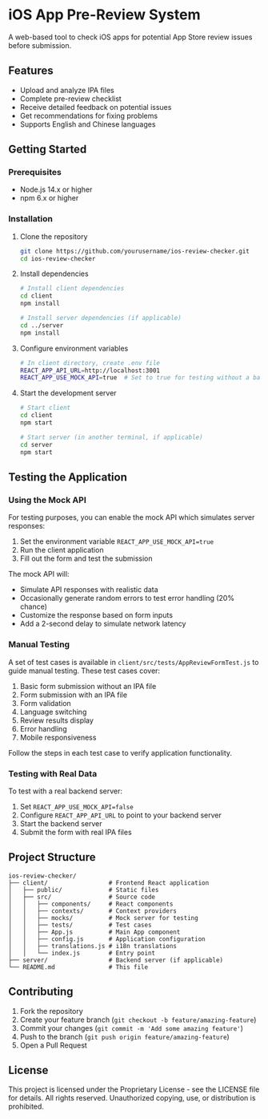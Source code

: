 # iOS App Pre-Review System

A web-based tool to check iOS apps for potential App Store review issues before submission.

## Features

- Upload and analyze IPA files
- Complete pre-review checklist
- Receive detailed feedback on potential issues
- Get recommendations for fixing problems
- Supports English and Chinese languages

## Getting Started

### Prerequisites

- Node.js 14.x or higher
- npm 6.x or higher

### Installation

1. Clone the repository
   ```bash
   git clone https://github.com/yourusername/ios-review-checker.git
   cd ios-review-checker
   ```

2. Install dependencies
   ```bash
   # Install client dependencies
   cd client
   npm install
   
   # Install server dependencies (if applicable)
   cd ../server
   npm install
   ```

3. Configure environment variables
   ```bash
   # In client directory, create .env file
   REACT_APP_API_URL=http://localhost:3001
   REACT_APP_USE_MOCK_API=true  # Set to true for testing without a backend server
   ```

4. Start the development server
   ```bash
   # Start client
   cd client
   npm start
   
   # Start server (in another terminal, if applicable)
   cd server
   npm start
   ```

## Testing the Application

### Using the Mock API

For testing purposes, you can enable the mock API which simulates server responses:

1. Set the environment variable `REACT_APP_USE_MOCK_API=true`
2. Run the client application
3. Fill out the form and test the submission

The mock API will:
- Simulate API responses with realistic data
- Occasionally generate random errors to test error handling (20% chance)
- Customize the response based on form inputs
- Add a 2-second delay to simulate network latency

### Manual Testing

A set of test cases is available in `client/src/tests/AppReviewFormTest.js` to guide manual testing. These test cases cover:

1. Basic form submission without an IPA file
2. Form submission with an IPA file
3. Form validation
4. Language switching
5. Review results display
6. Error handling
7. Mobile responsiveness

Follow the steps in each test case to verify application functionality.

### Testing with Real Data

To test with a real backend server:

1. Set `REACT_APP_USE_MOCK_API=false`
2. Configure `REACT_APP_API_URL` to point to your backend server
3. Start the backend server
4. Submit the form with real IPA files

## Project Structure

```
ios-review-checker/
├── client/                 # Frontend React application
│   ├── public/             # Static files
│   ├── src/                # Source code
│   │   ├── components/     # React components
│   │   ├── contexts/       # Context providers
│   │   ├── mocks/          # Mock server for testing
│   │   ├── tests/          # Test cases
│   │   ├── App.js          # Main App component
│   │   ├── config.js       # Application configuration
│   │   ├── translations.js # i18n translations
│   │   └── index.js        # Entry point
├── server/                 # Backend server (if applicable)
└── README.md               # This file
```

## Contributing

1. Fork the repository
2. Create your feature branch (`git checkout -b feature/amazing-feature`)
3. Commit your changes (`git commit -m 'Add some amazing feature'`)
4. Push to the branch (`git push origin feature/amazing-feature`)
5. Open a Pull Request

## License
This project is licensed under the Proprietary License - see the LICENSE file for details. All rights reserved. Unauthorized copying, use, or distribution is prohibited. 